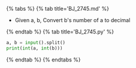 {% tabs %}
{% tab title='BJ_2745.md' %}

* Given a, b, Convert b's number of a to decimal

{% endtab %}
{% tab title='BJ_2745.py' %}

```py
a, b = input().split()
print(int(a, int(b)))
```

{% endtab %}
{% endtabs %}